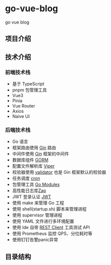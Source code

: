 # go-vue-blog
go vue blog

## 项目介绍
## 技术介绍
### 前端技术栈
* 基于 TypeScript
* pnpm 包管理工具
* Vue3
* Pinia
* Vue Router
* Axios
* Naive UI
### 后端技术栈
- Go 语言
- 框架路由使用 [Gin](https://github.com/gin-gonic/gin) 路由
- 中间件使用 [Gin](https://github.com/gin-gonic/gin) 框架的中间件
- 数据库组件 [GORM](https://github.com/jinzhu/gorm)
- 配置文件解析库 [Viper](https://github.com/spf13/viper)
- 校验器使用 [validator](https://github.com/go-playground/validator.v10)  也是 Gin 框架默认的校验器
- 任务调度 [cron](https://github.com/robfig/cron)
- 包管理工具 [Go Modules](https://github.com/golang/go/wiki/Modules)
- 高性能日志库[Zap](https://github.com/uber-go/zap)
- JWT 登录认证 [JWT](https://github.com/golang-jwt/jwt)
- 使用 make 来管理 Go 工程
- 使用 shell(startup.sh) 脚本来管理进程
- 使用 supervisor 管理进程
- 使用 YAML 文件进行多环境配置
- 使用 Ide 自带 [REST Client](https://www.jetbrains.com/help/idea/http-client-in-product-code-editor.html#converting-curl-requests) 工具测试 API
- 使用 Prometheus 监控 QPS、分位耗时等
- 使用钉钉告警panic异常
## 目录结构